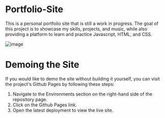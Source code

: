 # Portfolio-Site
This is a personal portfolio site that is still a work in progress. The goal of this project is to showcase my skills, projects, and music, while also providing a platform to learn and practice Javascript, HTML, and CSS.

![image](https://user-images.githubusercontent.com/121768237/226004414-4e62ce94-7418-4a1c-8949-3db44666a443.png)

# Demoing the Site
If you would like to demo the site without building it yourself, you can visit the project's Github Pages by following these steps:

1. Navigate to the Environments section on the right-hand side of the repository page.
2. Click on the Github Pages link.
3. Open the latest deployment to view the live site.

